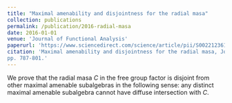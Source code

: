 ```yaml
---
title: "Maximal amenability and disjointness for the radial masa"
collection: publications
permalink: /publication/2016-radial-masa
date: 2016-01-01
venue: 'Journal of Functional Analysis'
paperurl: 'https://www.sciencedirect.com/science/article/pii/S0022123615003298'
citation: 'Maximal amenability and disjointness for the radial masa, Journal of Functional Analysis, 270(2)(2016),
pp. 787-801.'
---
```

We prove that the radial masa *C* in the free group factor is disjoint from other maximal amenable subalgebras in the following sense: any distinct maximal amenable subalgebra cannot have diffuse intersection with *C*.


